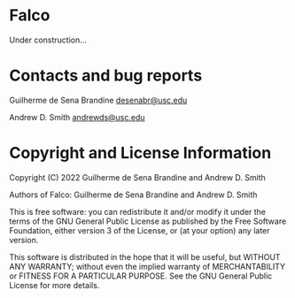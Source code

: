 Falco
=====

Under construction...

Contacts and bug reports
========================

Guilherme de Sena Brandine
desenabr@usc.edu

Andrew D. Smith
andrewds@usc.edu

Copyright and License Information
=================================

Copyright (C) 2022
Guilherme de Sena Brandine and Andrew D. Smith

Authors of Falco: Guilherme de Sena Brandine and Andrew D. Smith

This is free software: you can redistribute it and/or modify it under
the terms of the GNU General Public License as published by the Free
Software Foundation, either version 3 of the License, or (at your
option) any later version.

This software is distributed in the hope that it will be useful, but
WITHOUT ANY WARRANTY; without even the implied warranty of
MERCHANTABILITY or FITNESS FOR A PARTICULAR PURPOSE.  See the GNU
General Public License for more details.
